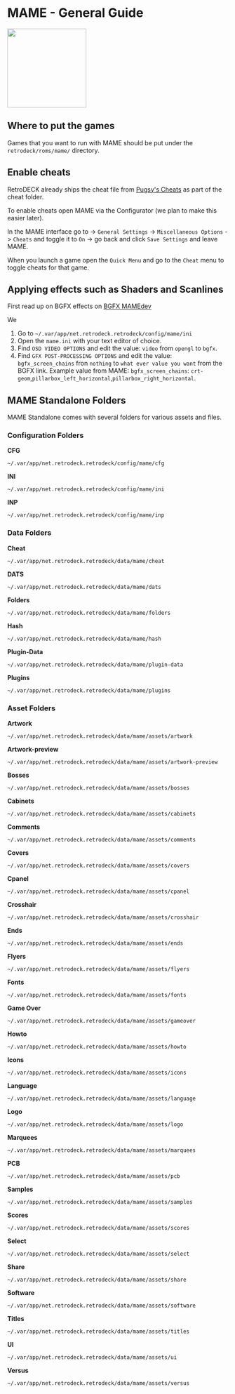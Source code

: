 # MAME - General Guide

<img src="../../../wiki_images/logos/mame-logo.png" width="180">

## Where to put the games
Games that you want to run with MAME should be put under the `retrodeck/roms/mame/` directory.

## Enable cheats

RetroDECK already ships the cheat file from [Pugsy's Cheats](https://www.mamecheat.co.uk/) as part of the cheat folder.

To enable cheats open MAME via the Configurator (we plan to make this easier later).

In the MAME interface go to -> `General Settings` -> `Miscellaneous Options` -> `Cheats` and toggle it to `On` -> go back and click `Save Settings` and leave MAME.

When you launch a game open the `Quick Menu` and go to the `Cheat` menu to toggle cheats for that game.


## Applying effects such as Shaders and Scanlines

First read up on BGFX effects on [BGFX MAMEdev](https://docs.mamedev.org/advanced/bgfx.html)

We

1. Go to `~/.var/app/net.retrodeck.retrodeck/config/mame/ini`
2. Open the `mame.ini` with your text editor of choice.
3. Find `OSD VIDEO OPTIONS` and edit the value: `video` from `opengl` to `bgfx`.
4. Find `GFX POST-PROCESSING OPTIONS` and edit the value: `bgfx_screen_chains` fron `nothing` to `what ever value you want` from the BGFX link. Example value from MAME: `bgfx_screen_chains`: `crt-geom`,`pillarbox_left_horizontal`,`pillarbox_right_horizontal`.

## MAME Standalone Folders

MAME Standalone comes with several folders for various assets and files.

### Configuration Folders

**CFG**

`~/.var/app/net.retrodeck.retrodeck/config/mame/cfg`

**INI**

`~/.var/app/net.retrodeck.retrodeck/config/mame/ini`

**INP**

`~/.var/app/net.retrodeck.retrodeck/config/mame/inp`

### Data Folders

**Cheat**

`~/.var/app/net.retrodeck.retrodeck/data/mame/cheat`

**DATS**

`~/.var/app/net.retrodeck.retrodeck/data/mame/dats`

**Folders**

`~/.var/app/net.retrodeck.retrodeck/data/mame/folders`

**Hash**

`~/.var/app/net.retrodeck.retrodeck/data/mame/hash`

**Plugin-Data**

`~/.var/app/net.retrodeck.retrodeck/data/mame/plugin-data`

**Plugins**

`~/.var/app/net.retrodeck.retrodeck/data/mame/plugins`

### Asset Folders

**Artwork**

`~/.var/app/net.retrodeck.retrodeck/data/mame/assets/artwork`

**Artwork-preview**

`~/.var/app/net.retrodeck.retrodeck/data/mame/assets/artwork-preview`

**Bosses**

`~/.var/app/net.retrodeck.retrodeck/data/mame/assets/bosses`

**Cabinets**

`~/.var/app/net.retrodeck.retrodeck/data/mame/assets/cabinets`

**Comments**

`~/.var/app/net.retrodeck.retrodeck/data/mame/assets/comments`

**Covers**

`~/.var/app/net.retrodeck.retrodeck/data/mame/assets/covers`

**Cpanel**

`~/.var/app/net.retrodeck.retrodeck/data/mame/assets/cpanel`

**Crosshair**

`~/.var/app/net.retrodeck.retrodeck/data/mame/assets/crosshair`

**Ends**

`~/.var/app/net.retrodeck.retrodeck/data/mame/assets/ends`

**Flyers**

`~/.var/app/net.retrodeck.retrodeck/data/mame/assets/flyers`

**Fonts**

`~/.var/app/net.retrodeck.retrodeck/data/mame/assets/fonts`

**Game Over**

`~/.var/app/net.retrodeck.retrodeck/data/mame/assets/gameover`

**Howto**

`~/.var/app/net.retrodeck.retrodeck/data/mame/assets/howto`

**Icons**

`~/.var/app/net.retrodeck.retrodeck/data/mame/assets/icons`

**Language**

`~/.var/app/net.retrodeck.retrodeck/data/mame/assets/language`

**Logo**

`~/.var/app/net.retrodeck.retrodeck/data/mame/assets/logo`

**Marquees**

`~/.var/app/net.retrodeck.retrodeck/data/mame/assets/marquees`

**PCB**

`~/.var/app/net.retrodeck.retrodeck/data/mame/assets/pcb`

**Samples**

`~/.var/app/net.retrodeck.retrodeck/data/mame/assets/samples`

**Scores**

`~/.var/app/net.retrodeck.retrodeck/data/mame/assets/scores`

**Select**

`~/.var/app/net.retrodeck.retrodeck/data/mame/assets/select`

**Share**

`~/.var/app/net.retrodeck.retrodeck/data/mame/assets/share`

**Software**

`~/.var/app/net.retrodeck.retrodeck/data/mame/assets/software`

**Titles**

`~/.var/app/net.retrodeck.retrodeck/data/mame/assets/titles`

**UI**

`~/.var/app/net.retrodeck.retrodeck/data/mame/assets/ui`

**Versus**

`~/.var/app/net.retrodeck.retrodeck/data/mame/assets/versus`
